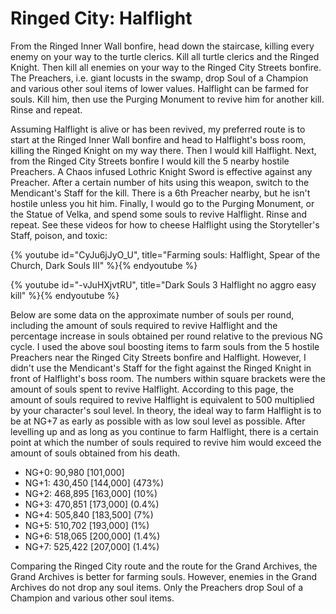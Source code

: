 # Ringed City: Halflight

From the Ringed Inner Wall bonfire, head down the staircase, killing every enemy
on your way to the turtle clerics. Kill all turtle clerics and the Ringed
Knight. Then kill all enemies on your way to the Ringed City Streets bonfire.
The Preachers, i.e. giant locusts in the swamp, drop Soul of a Champion and
various other soul items of lower values. Halflight can be farmed for souls.
Kill him, then use the Purging Monument to revive him for another kill. Rinse
and repeat.

Assuming Halflight is alive or has been revived, my preferred route is to start
at the Ringed Inner Wall bonfire and head to Halflight's boss room, killing the
Ringed Knight on my way there. Then I would kill Halflight. Next, from the
Ringed City Streets bonfire I would kill the 5 nearby hostile Preachers. A Chaos
infused Lothric Knight Sword is effective against any Preacher. After a certain
number of hits using this weapon, switch to the Mendicant's Staff for the kill.
There is a 6th Preacher nearby, but he isn't hostile unless you hit him.
Finally, I would go to the Purging Monument, or the Statue of Velka, and spend
some souls to revive Halflight. Rinse and repeat. See these videos for how to
cheese Halflight using the Storyteller's Staff, poison, and toxic:

{% youtube id="CyJu6jJyO_U", title="Farming souls: Halflight, Spear of the Church, Dark Souls III" %}{% endyoutube %}

{% youtube id="-vJuHXjvtRU", title="Dark Souls 3 Halflight no aggro easy kill" %}{% endyoutube %}

Below are some data on the approximate number of souls per round, including the
amount of souls required to revive Halflight and the percentage increase in
souls obtained per round relative to the previous NG cycle. I used the above
soul boosting items to farm souls from the 5 hostile Preachers near the Ringed
City Streets bonfire and Halflight. However, I didn't use the Mendicant's Staff
for the fight against the Ringed Knight in front of Halflight's boss room. The
numbers within square brackets were the amount of souls spent to revive
Halflight. According to this page, the amount of souls required to revive
Halflight is equivalent to 500 multiplied by your character's soul level. In
theory, the ideal way to farm Halflight is to be at NG+7 as early as possible
with as low soul level as possible. After levelling up and as long as you
continue to farm Halflight, there is a certain point at which the number of
souls required to revive him would exceed the amount of souls obtained from his
death.

-   NG+0: 90,980 [101,000]
-   NG+1: 430,450 [144,000] (473%)
-   NG+2: 468,895 [163,000] (10%)
-   NG+3: 470,851 [173,000] (0.4%)
-   NG+4: 505,840 [183,500] (7%)
-   NG+5: 510,702 [193,000] (1%)
-   NG+6: 518,065 [200,000] (1.4%)
-   NG+7: 525,422 [207,000] (1.4%)

Comparing the Ringed City route and the route for the Grand Archives, the Grand
Archives is better for farming souls. However, enemies in the Grand Archives do
not drop any soul items. Only the Preachers drop Soul of a Champion and various
other soul items.
